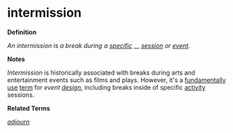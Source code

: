 # intermission

**Definition**

_An intermission_ is _a break during a_ [_specific_](https://github.com/gcassel/Modular-Organization-Terminology/blob/master/terms/specific.md) __ [_session_](https://github.com/gcassel/Modular-Organization-Terminology/blob/master/terms/session.md) _or_ [_event_](https://github.com/gcassel/Modular-Organization-Terminology/blob/master/terms/event.md).

**Notes**

_Intermission_ is historically associated with breaks during arts and entertainment events such as films and plays. However, it's a [fundamentally](https://github.com/gcassel/Modular-Organization-Terminology/blob/master/terms/base.md) [use](https://github.com/gcassel/Modular-Organization-Terminology/blob/master/terms/use.md) [term](https://github.com/gcassel/Modular-Organization-Terminology/blob/master/terms/term.md) for _event_ [_design_](https://github.com/gcassel/Modular-Organization-Terminology/blob/master/terms/design.md), including breaks inside of specific [activity](https://github.com/gcassel/Modular-Organization-Terminology/blob/master/terms/activity.md) sessions.

**Related Terms**

[_adjourn_](https://github.com/gcassel/Modular-Organization-Terminology/blob/master/terms/adjourn.md)
